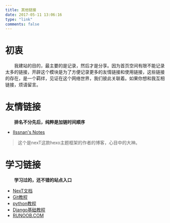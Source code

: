 ```yaml
---
title: 其他链接
date: 2017-05-11 13:06:16
type: "link"
comments: false
---
```

# 初衷
&emsp;&emsp;我建站的目的，最主要的是记录，然后才是分享。因为首页空间有限不能记录太多的链接，开辟这个模块是为了方便记录更多的友情链接和使用链接，这些链接的存在，是一个羁绊，见证在这个网络世界，我们彼此关联着。如果你想和我互相链接，烦请留言。  

# 友情链接
**&emsp;&emsp;排名不分先后，纯粹是加链时间顺序**
- [IIssnan's Notes](http://notes.iissnan.com/)
> 这个是nexT这款hexo主题框架的作者的博客，心目中的大神。

# 学习链接 
**&emsp;&emsp;学习过的，还不错的站点入口**
- [NexT文档](http://theme-next.iissnan.com/)
- [Git教程](http://www.liaoxuefeng.com/wiki/0013739516305929606dd18361248578c67b8067c8c017b000)
- [python教程](http://www.liaoxuefeng.com/wiki/0014316089557264a6b348958f449949df42a6d3a2e542c000)
- [Django基础教程](http://code.ziqiangxuetang.com/django/django-tutorial.html)
- [RUNOOB.COM](http://www.runoob.com/)